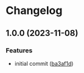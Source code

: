 # Changelog

## 1.0.0 (2023-11-08)


### Features

* initial commit ([ba3af1d](https://github.com/mhanberg/workspace-folders.nvim/commit/ba3af1d76f2649764d0e9cfec276ff075e8d8894))
